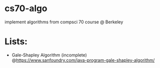 # cs70-algo
implement algorithms from compsci 70 course @ Berkeley

# Lists:
- Gale-Shapley Algorithm (incomplete) @https://www.sanfoundry.com/java-program-gale-shapley-algorithm/

